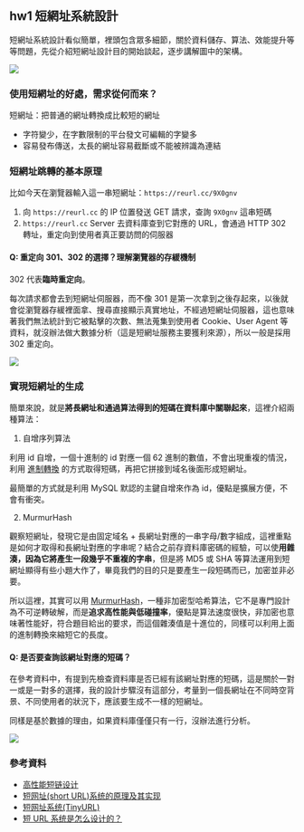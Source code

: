 ## hw1 短網址系統設計
短網址系統設計看似簡單，裡頭包含眾多細節，關於資料儲存、算法、效能提升等等問題，先從介紹短網址設計目的開始談起，逐步講解圖中的架構。

![](https://i.imgur.com/Cpn43tO.png)


### 使用短網址的好處，需求從何而來？
短網址：把普通的網址轉換成比較短的網址
* 字符變少，在字數限制的平台發文可編輯的字變多
* 容易發布傳送，太長的網址容易截斷或不能被辨識為連結

### 短網址跳轉的基本原理
比如今天在瀏覽器輸入這一串短網址：`https://reurl.cc/9X0gnv`

1. 向 `https://reurl.cc` 的 IP 位置發送 GET 請求，查詢 `9X0gnv` 這串短碼
2. `https://reurl.cc` Server 去資料庫查到它對應的 URL，會通過 HTTP 302 轉址，重定向到使用者真正要訪問的伺服器

#### Q: 重定向 301、302 的選擇？理解瀏覽器的存緩機制

302 代表**臨時重定向**。

每次請求都會去到短網址伺服器，而不像 301 是第一次拿到之後存起來，以後就會從瀏覽器存緩裡面拿、搜尋直接顯示真實地址，不經過短網址伺服器，這也意味著我們無法統計到它被點擊的次數、無法蒐集到使用者 Cookie、User Agent 等資料，就沒辦法做大數據分析（這是短網址服務主要獲利來源），所以一般是採用 302 重定向。


![](https://i.imgur.com/PeK7Pc2.png)


### 實現短網址的生成
簡單來說，就是**將長網址和通過算法得到的短碼在資料庫中關聯起來**，這裡介紹兩種算法：

1. 自增序列算法

利用 id 自增，一個十進制的 id 對應一個 62 進制的數值，不會出現重複的情況，利用 [進制轉換](https://www.zhihu.com/question/20993504) 的方式取得短碼，再把它拼接到域名後面形成短網址。

最簡單的方式就是利用 MySQL 默認的主鍵自增來作為 id，優點是擴展方便，不會有衝突。


2. MurmurHash

觀察短網址，發現它是由固定域名 + 長網址對應的一串字母/數字組成，這裡重點是如何才取得和長網址對應的字串呢？結合之前存資料庫密碼的經驗，可以使**用雜湊，因為它將產生一段幾乎不重複的字串**，但是將 MD5 或 SHA 等算法運用到短網址顯得有些小題大作了，畢竟我們的目的只是要產生一段短碼而已，加密並非必要。

所以這裡，其實可以用 [MurmurHash](https://kknews.cc/zh-tw/code/naglky2.html)，一種非加密型哈希算法，它不是專門設計為不可逆轉破解，而是**追求高性能與低碰撞率**，優點是算法速度很快，非加密也意味著性能好，符合題目給出的要求，而這個雜湊值是十進位的，同樣可以利用上面的進制轉換來縮短它的長度。

#### Q: 是否要查詢該網址對應的短碼？
在參考資料中，有提到先檢查資料庫是否已經有該網址對應的短碼，這是關於一對一或是一對多的選擇，我的設計步驟沒有這部分，考量到一個長網址在不同時空背景、不同使用者的狀況下，應該要生成不一樣的短網址。

同樣是基於數據的理由，如果資料庫僅僅只有一行，沒辦法進行分析。

![](https://i.imgur.com/CJ6o3Q5.png)

### 參考資料
* [高性能短链设计](https://juejin.im/post/6844904090602848270)
* [短网址(short URL)系统的原理及其实现](https://hufangyun.com/2017/short-url/)
* [短网址系统(TinyURL)](https://www.bookstack.cn/read/system-design/cn-tinyurl.md)
* [短 URL 系统是怎么设计的？](https://www.zhihu.com/question/29270034)